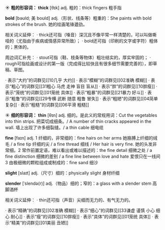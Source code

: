 ☀ <span class="category">**粗的形容词：**</span>
<span class="vocabulary">**thick**</span> [θɪk] 
<span class="definition">adj. 粗的：</span>thick fingers 粗手指
           
<span class="vocabulary">**bold**</span> [bəʊld; 美 boʊld]
<span class="definition">adj.（形状、线条等）粗重的：</span>She paints with bold strokes of the brush. 她的绘画笔锋遒劲。

相关词义延伸：
· thick还可指（嗓音）深沉且不像平常一样清楚的，可以叫做嘶哑的（尤指由于疾病或情感异常所致）；
· bold还可指（印刷的文字或字符）粗体的；黑体的。

周边词汇补充：
· stout可指（鞋、枝条等物体）粗壮结实的，厚实牢固的；
· rough可指绘画或设计的第一版（完成得比较快且有很多细节需要完善的），即草稿、草图。

· 表示“大约”的词群见[[10几乎 大约]]
· 表示“模糊”的词群见[[02准确 模糊]]
· 表示“粗心”的词群见[[31粗心 马虎 走神 盲目 盲从]]
· 表示“胖”的词群见[[10胖瘦]]
· 表示“笼统”的词群见[[01笼统 具体]]
· 表示“粗暴”的词群见[[21暴力 好斗]]
· 表示“粗鲁”的词群见[[29专横 武断 随意 粗鲁 冒失]]
· 表示“粗陋”的词群见[[04简单 复杂]]
· 表示“粗糙”的词群见[[06平滑 粗糙]]

☀ <span class="category">**细的形容词：**</span>
<span class="vocabulary">**thin**</span> [θɪn] 
<span class="definition">adj. 细的。是此义的常规用词：</span>Cut the vegetables into thin strips. 把菜切成细条。/ A number of thin cracks appeared in the wall. 墙上出现了许多细裂缝。/ a thin cable 细电缆

<span class="vocabulary">**fine**</span> [faɪn] 
<span class="definition">adj. 1 纤细的，非常细的：</span>fine hairs on her arms 她胳膊上纤细的绒毛 / a fine tip 纤细的尖 / a fine thread 细线 / Her hair is very fine. 她的头发非常细。<span class="definition">2 常作前置定语，难以看出或难以描述的：</span>the fine detail 细微之处 / a fine distinction 细微的差别 / a fine line between love and hate 爱恨只在一线间 <span class="definition">3 由极细微的颗粒组成或制成的：</span>fine sand 细沙

<span class="vocabulary">**slight**</span> [slaɪt] 
<span class="definition">adj.（尺寸）细的：</span>physically slight 身材纤细
           
<span class="vocabulary">**slender**</span> [ˈslendə(r)]
<span class="definition">adj.（物品）细的；窄的：</span>a glass with a slender stem 高脚酒杯

相关词义延伸：
· thin还可指（声音）尖细而无力的、有气无力的。

· 表示“精确”的词群见[[02准确 模糊]]
· 表示“细心”的词群见[[33谦虚 谨慎 小心 细心 耐心]]
· 表示“瘦”的词群见[[10胖瘦]]
· 表示“具体”的词群见[[01笼统 具体]]
· 表示“精美”的词群见[[01美丽 丑陋]]
